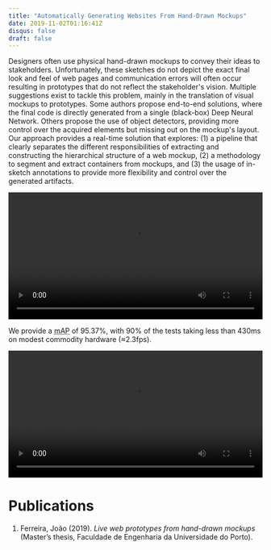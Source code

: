 ```yaml
---
title: "Automatically Generating Websites From Hand-Drawn Mockups"
date: 2019-11-02T01:16:41Z
disqus: false
draft: false
---
```


Designers often use physical hand-drawn mockups to convey their ideas to stakeholders. Unfortunately, these sketches do not depict the exact final look and feel of web pages and communication errors will often occur resulting in prototypes that do not reflect the stakeholder's vision. Multiple suggestions exist to tackle this problem, mainly in the translation of visual mockups to prototypes. Some authors propose end-to-end solutions, where the final code is directly generated from a single (black-box) Deep Neural Network. Others propose the use of object detectors, providing more control over the acquired elements but missing out on the mockup's layout. Our approach provides a real-time solution that explores: (1) a pipeline that clearly separates the different responsibilities of extracting and constructing the hierarchical structure of a web mockup, (2) a methodology to segment and extract containers from mockups, and (3) the usage of in-sketch annotations to provide more flexibility and control over the generated artifacts. 

<video autoplay="autoplay" loop="loop" preload="auto" controls style="width: 100%">
  <source src="/videos/mockups1.mp4" type="video/mp4">
  Your browser does not support the video tag.
</video>

We provide a <abbr title="mean Average Precision">mAP</abbr> of 95.37%, with 90% of the tests taking less than 430ms on modest commodity hardware (&asymp;2.3fps).

<video autoplay="autoplay" loop="loop" preload="auto" controls style="width: 100%">
  <source src="/videos/mockups2.mp4" type="video/mp4">
  Your browser does not support the video tag.
</video>


# Publications


  1. Ferreira, João (2019). *Live web prototypes from hand-drawn mockups* (Master’s thesis, Faculdade de Engenharia da Universidade do Porto). 
